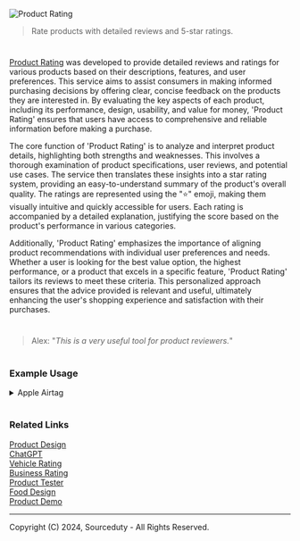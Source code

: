 ![Product Rating](https://github.com/user-attachments/assets/8b7d6ca3-b029-434d-9234-90dfdede1062)

> Rate products with detailed reviews and 5-star ratings.

#

[Product Rating](https://chatgpt.com/g/g-teaPWLoI2-product-rating) was developed to provide detailed reviews and ratings for various products based on their descriptions, features, and user preferences. This service aims to assist consumers in making informed purchasing decisions by offering clear, concise feedback on the products they are interested in. By evaluating the key aspects of each product, including its performance, design, usability, and value for money, 'Product Rating' ensures that users have access to comprehensive and reliable information before making a purchase.

The core function of 'Product Rating' is to analyze and interpret product details, highlighting both strengths and weaknesses. This involves a thorough examination of product specifications, user reviews, and potential use cases. The service then translates these insights into a star rating system, providing an easy-to-understand summary of the product's overall quality. The ratings are represented using the "⭐" emoji, making them visually intuitive and quickly accessible for users. Each rating is accompanied by a detailed explanation, justifying the score based on the product's performance in various categories.

Additionally, 'Product Rating' emphasizes the importance of aligning product recommendations with individual user preferences and needs. Whether a user is looking for the best value option, the highest performance, or a product that excels in a specific feature, 'Product Rating' tailors its reviews to meet these criteria. This personalized approach ensures that the advice provided is relevant and useful, ultimately enhancing the user's shopping experience and satisfaction with their purchases.

#

> Alex: "*This is a very useful tool for product reviewers.*"

#
### Example Usage

<details><summary>Apple Airtag</summary>
<br>
  
![AirTag](https://github.com/user-attachments/assets/53e572cb-3a64-41d9-8932-5ac8ee394c8d)

### Apple AirTag Review

#### Overview
The Apple AirTag is a small, disc-shaped tracking device designed to help you keep track of your personal items such as keys, wallets, bags, and other belongings. It integrates seamlessly with Apple's ecosystem, leveraging the Find My network to provide precise location data.

#### Key Features

1. **Design and Build**: 
   - Compact and lightweight, making it easy to attach to various items.
   - Stainless steel and plastic construction with a polished finish.

2. **Tracking Technology**:
   - Utilizes Ultra-Wideband (UWB) technology for precise location tracking with compatible iPhone models (iPhone 11 and later).
   - Leverages the vast Find My network, using Bluetooth to communicate with nearby Apple devices to update its location.

3. **Battery Life**:
   - Replaceable CR2032 battery, lasting approximately one year.

4. **Privacy and Security**:
   - End-to-end encryption ensures only the owner can see the location of the AirTag.
   - Alerts if an unknown AirTag is found moving with you, preventing unwanted tracking.

5. **Ease of Use**:
   - Simple setup process with iPhone.
   - Siri integration for voice-activated location tracking.

6. **Additional Features**:
   - IP67 water and dust resistance.
   - Built-in speaker for sound alerts.
   - Customizable with free engraving from Apple.

#### Pros

- **Seamless Integration**: Works effortlessly with Apple devices, providing a user-friendly experience.
- **Accurate Location Tracking**: UWB technology offers precise location data, especially in close proximity.
- **Extensive Network**: Utilizes the vast network of Apple devices for enhanced tracking capabilities.
- **Long Battery Life**: One year of battery life with easy replacement.
- **Security Features**: Comprehensive privacy protections and anti-stalking measures.

#### Cons

- **Limited Compatibility**: Best suited for Apple ecosystem users; limited functionality with non-Apple devices.
- **Accessories Required**: Needs additional accessories like key rings or loops for attachment to certain items.
- **Price**: Slightly higher cost compared to some other tracking devices on the market.

#### Rating: ⭐⭐⭐⭐⭐ (4.5/5)

The Apple AirTag is an excellent choice for Apple users looking to keep track of their belongings with precision and ease. Its seamless integration with Apple's ecosystem, robust security features, and accurate tracking make it a standout product in its category. The only minor drawbacks are its limited compatibility with non-Apple devices and the need for additional accessories. Overall, the AirTag delivers on its promises, providing reliable and effective item tracking.

<br>
</details>

#
### Related Links

[Product Design](https://github.com/sourceduty/Product_Design)
<br>
[ChatGPT](https://github.com/sourceduty/ChatGPT)
<br>
[Vehicle Rating](https://github.com/sourceduty/Vehicle_Rating)
<br>
[Business Rating](https://github.com/sourceduty/Business_Rating)
<br>
[Product Tester](https://github.com/sourceduty/Product_Tester)
<br>
[Food Design](https://github.com/sourceduty/Food_Design)
<br>
[Product Demo](https://github.com/sourceduty/Product_Demo)

***
Copyright (C) 2024, Sourceduty - All Rights Reserved.
